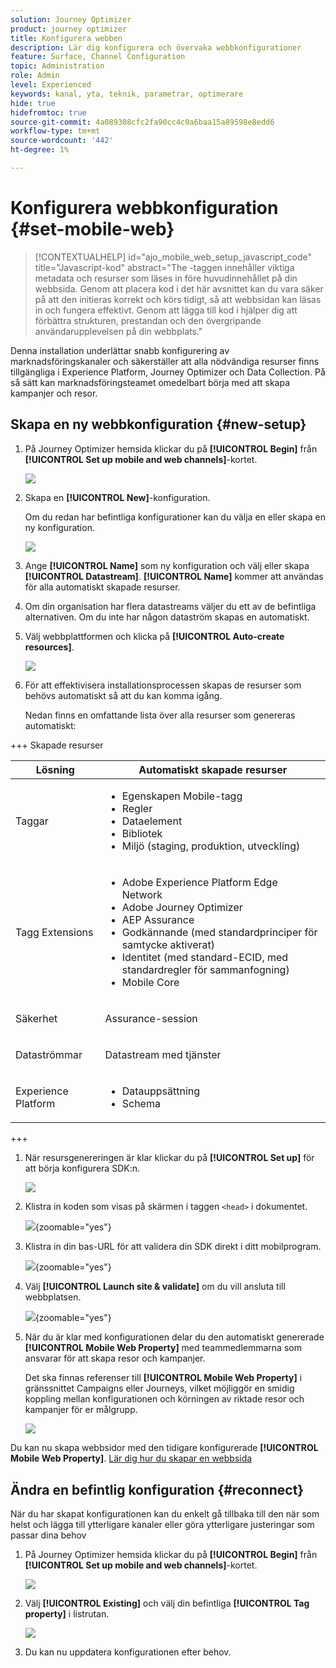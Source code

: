 ```yaml
---
solution: Journey Optimizer
product: journey optimizer
title: Konfigurera webben
description: Lär dig konfigurera och övervaka webbkonfigurationer
feature: Surface, Channel Configuration
topic: Administration
role: Admin
level: Experienced
keywords: kanal, yta, teknik, parametrar, optimerare
hide: true
hidefromtoc: true
source-git-commit: 4a089308cfc2fa90cc4c0a6baa15a89598e8edd6
workflow-type: tm+mt
source-wordcount: '442'
ht-degree: 1%

---
```


# Konfigurera webbkonfiguration {#set-mobile-web}

>[!CONTEXTUALHELP]
>id="ajo_mobile_web_setup_javascript_code"
>title="Javascript-kod"
>abstract="The <head><meta http-equiv="Content-Type" content="text/html; charset=UTF-16"> -taggen innehåller viktiga metadata och resurser som läses in före huvudinnehållet på din webbsida. Genom att placera kod i det här avsnittet kan du vara säker på att den initieras korrekt och körs tidigt, så att webbsidan kan läsas in och fungera effektivt. Genom att lägga till kod i <head><meta http-equiv="Content-Type" content="text/html; charset=UTF-16"> hjälper dig att förbättra strukturen, prestandan och den övergripande användarupplevelsen på din webbplats."

Denna installation underlättar snabb konfigurering av marknadsföringskanaler och säkerställer att alla nödvändiga resurser finns tillgängliga i Experience Platform, Journey Optimizer och Data Collection. På så sätt kan marknadsföringsteamet omedelbart börja med att skapa kampanjer och resor.

## Skapa en ny webbkonfiguration {#new-setup}

1. På Journey Optimizer hemsida klickar du på **[!UICONTROL Begin]** från **[!UICONTROL Set up mobile and web channels]**-kortet.

   ![](assets/guided-setup-config-1.png)

1. Skapa en **[!UICONTROL New]**-konfiguration.

   Om du redan har befintliga konfigurationer kan du välja en eller skapa en ny konfiguration.

   ![](assets/guided-setup-config-2.png)

1. Ange **[!UICONTROL Name]** som ny konfiguration och välj eller skapa **[!UICONTROL Datastream]**. **[!UICONTROL Name]** kommer att användas för alla automatiskt skapade resurser.

1. Om din organisation har flera datastreams väljer du ett av de befintliga alternativen. Om du inte har någon dataström skapas en automatiskt.

1. Välj webbplattformen och klicka på **[!UICONTROL Auto-create resources]**.

   ![](assets/guided-setup-config-5.png)

1. För att effektivisera installationsprocessen skapas de resurser som behövs automatiskt så att du kan komma igång.

   Nedan finns en omfattande lista över alla resurser som genereras automatiskt:

+++ Skapade resurser

   <table>
    <thead>
    <tr>
    <th><strong>Lösning</strong></th>
    <th><strong>Automatiskt skapade resurser</strong></th>
    </tr>
    </thead>
    <tbody>
    <tr>
    </tr>
    <tr>
    <td>
    <p>Taggar</p>
    </td>
    <td>
    <ul>
    <li>Egenskapen Mobile-tagg</li>
    <li>Regler</li>
    <li>Dataelement</li>
    <li>Bibliotek</li>
    <li>Miljö (staging, produktion, utveckling)</li>
    </ul>
    </td>
    </tr>
    <tr>
    <td>
    <p>Tagg Extensions</p>
    </td>
    <td>
    <ul>
    <li>Adobe Experience Platform Edge Network</li>
    <li>Adobe Journey Optimizer</li>
    <li>AEP Assurance</li>
    <li>Godkännande (med standardprinciper för samtycke aktiverat)</li>
    <li>Identitet (med standard-ECID, med standardregler för sammanfogning)</li>
    <li>Mobile Core</li>
    </ul>
    </td>
    </tr>
    <tr>
    <td>
    <p>Säkerhet</p>
    </td>
    <td>
    <p>Assurance-session</p>
    </td>
    </tr>
    <tr>
    <td>
    <p>Dataströmmar</p>
    </td>
    <td>
    <p>Datastream med tjänster</p>
    </td>
    </tr>
    <tr>
    <td>
    <p>Experience Platform</p>
    </td>
    <td>
    <ul>
    <li>Datauppsättning</li>
    <li>Schema</li>
    </ul>
    </td>
    </tr>
    </tbody>
    </table>

+++

1. När resursgenereringen är klar klickar du på **[!UICONTROL Set up]** för att börja konfigurera SDK:n.

   ![](assets/guided-setup-config-web-1.png)

1. Klistra in koden som visas på skärmen i taggen `<head>` i dokumentet.

   ![](assets/guided-setup-config-web-2.png){zoomable="yes"}

1. Klistra in din bas-URL för att validera din SDK direkt i ditt mobilprogram.

   ![](assets/guided-setup-config-web-3.png){zoomable="yes"}

1. Välj **[!UICONTROL Launch site & validate]** om du vill ansluta till webbplatsen.

   ![](assets/guided-setup-config-web-4.png){zoomable="yes"}

1. När du är klar med konfigurationen delar du den automatiskt genererade **[!UICONTROL Mobile Web Property]** med teammedlemmarna som ansvarar för att skapa resor och kampanjer.

   Det ska finnas referenser till **[!UICONTROL Mobile Web Property]** i gränssnittet Campaigns eller Journeys, vilket möjliggör en smidig koppling mellan konfigurationen och körningen av riktade resor och kampanjer för er målgrupp.

   ![](assets/guided-setup-config-ios-8.png)

Du kan nu skapa webbsidor med den tidigare konfigurerade **[!UICONTROL Mobile Web Property]**. [Lär dig hur du skapar en webbsida](../web/create-web.md)

## Ändra en befintlig konfiguration {#reconnect}

När du har skapat konfigurationen kan du enkelt gå tillbaka till den när som helst och lägga till ytterligare kanaler eller göra ytterligare justeringar som passar dina behov

1. På Journey Optimizer hemsida klickar du på **[!UICONTROL Begin]** från **[!UICONTROL Set up mobile and web channels]**-kortet.

   ![](assets/guided-setup-config-1.png)

1. Välj **[!UICONTROL Existing]** och välj din befintliga **[!UICONTROL Tag property]** i listrutan.

   ![](assets/guided-setup-config-web-5.png)

1. Du kan nu uppdatera konfigurationen efter behov.
